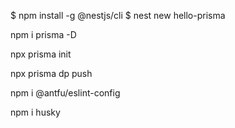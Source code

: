 $ npm install -g @nestjs/cli
$ nest new hello-prisma

npm i prisma -D

npx prisma init

npx prisma dp push

npm i @antfu/eslint-config

npm i husky
